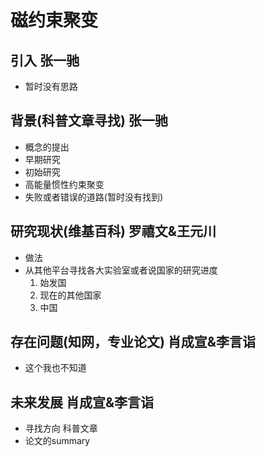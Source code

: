 # 磁约束聚变 
## 引入 张一驰
+ 暂时没有思路
## 背景(科普文章寻找) 张一驰
+ 概念的提出
+ 早期研究
+ 初始研究
+ 高能量惯性约束聚变
+ 失败或者错误的道路(暂时没有找到)

## 研究现状(维基百科) 罗禧文&王元川
+ 做法
+ 从其他平台寻找各大实验室或者说国家的研究进度
    1. 始发国
    2. 现在的其他国家
    3. 中国

## 存在问题(知网，专业论文) 肖成宣&李言诣
+ 这个我也不知道

## 未来发展 肖成宣&李言诣
+ 寻找方向 科普文章
+ 论文的summary

